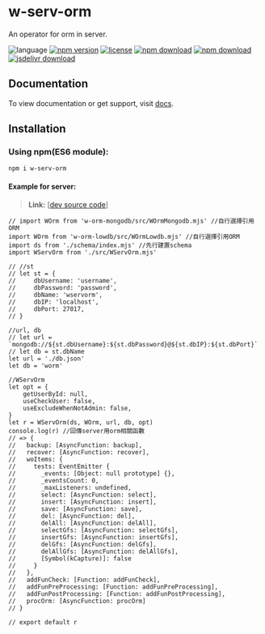 # w-serv-orm
An operator for orm in server.

![language](https://img.shields.io/badge/language-JavaScript-orange.svg) 
[![npm version](http://img.shields.io/npm/v/w-serv-orm.svg?style=flat)](https://npmjs.org/package/w-serv-orm) 
[![license](https://img.shields.io/npm/l/w-serv-orm.svg?style=flat)](https://npmjs.org/package/w-serv-orm) 
[![npm download](https://img.shields.io/npm/dt/w-serv-orm.svg)](https://npmjs.org/package/w-serv-orm) 
[![npm download](https://img.shields.io/npm/dm/w-serv-orm.svg)](https://npmjs.org/package/w-serv-orm) 
[![jsdelivr download](https://img.shields.io/jsdelivr/npm/hm/w-serv-orm.svg)](https://www.jsdelivr.com/package/npm/w-serv-orm)

## Documentation
To view documentation or get support, visit [docs](https://yuda-lyu.github.io/w-serv-orm/WServOrm.html).

## Installation
### Using npm(ES6 module):
```alias
npm i w-serv-orm
```

#### Example for server:
> **Link:** [[dev source code](https://github.com/yuda-lyu/w-serv-orm/blob/master/g-mOrm.mjs)]
```alias
// import WOrm from 'w-orm-mongodb/src/WOrmMongodb.mjs' //自行選擇引用ORM
import WOrm from 'w-orm-lowdb/src/WOrmLowdb.mjs' //自行選擇引用ORM
import ds from './schema/index.mjs' //先行建置schema
import WServOrm from './src/WServOrm.mjs'

// //st
// let st = {
//     dbUsername: 'username',
//     dbPassword: 'password',
//     dbName: 'wservorm',
//     dbIP: 'localhost',
//     dbPort: 27017,
// }

//url, db
// let url = `mongodb://${st.dbUsername}:${st.dbPassword}@${st.dbIP}:${st.dbPort}`
// let db = st.dbName
let url = './db.json'
let db = 'worm'

//WServOrm
let opt = {
    getUserById: null,
    useCheckUser: false,
    useExcludeWhenNotAdmin: false,
}
let r = WServOrm(ds, WOrm, url, db, opt)
console.log(r) //回傳server用orm相關函數
// => {
//   backup: [AsyncFunction: backup],
//   recover: [AsyncFunction: recover],
//   woItems: {
//     tests: EventEmitter {
//       _events: [Object: null prototype] {},
//       _eventsCount: 0,
//       _maxListeners: undefined,
//       select: [AsyncFunction: select],
//       insert: [AsyncFunction: insert],
//       save: [AsyncFunction: save],
//       del: [AsyncFunction: del],
//       delAll: [AsyncFunction: delAll],
//       selectGfs: [AsyncFunction: selectGfs],
//       insertGfs: [AsyncFunction: insertGfs],
//       delGfs: [AsyncFunction: delGfs],
//       delAllGfs: [AsyncFunction: delAllGfs],
//       [Symbol(kCapture)]: false
//     }
//   },
//   addFunCheck: [Function: addFunCheck],
//   addFunPreProcessing: [Function: addFunPreProcessing],
//   addFunPostProcessing: [Function: addFunPostProcessing],
//   procOrm: [AsyncFunction: procOrm]
// }

// export default r
```

